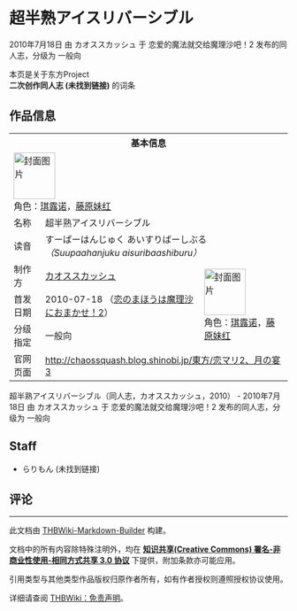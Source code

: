 # 超半熟アイスリバーシブル

<!-- source html: G:\repos\THBWiki-Markdown-Builder\THBWikiMarkdown\Temp\main\5\53\ns0%3A%E8%B6%85%E5%8D%8A%E7%86%9F%E3%82%A2%E3%82%A4%E3%82%B9%E3%83%AA%E3%83%90%E3%83%BC%E3%82%B7%E3%83%96%E3%83%AB.html -->

2010年7月18日 由 カオススカッシュ 于 恋爱的魔法就交给魔理沙吧！2 发布的同人志，分级为 一般向

本页是关于东方Project  
 **二次创作同人志 (未找到链接)** 的词条

## 作品信息

<table><tbody><tr><th colspan="3">基本信息</th></tr><tr><td class="cover-artwork-mobile" colspan="2"><a href="./文件-超半熟アイスリバーシブル封面.png.md" class="image" title="封面图片"><img alt="封面图片" src="https://upload.thwiki.cc/thumb/5/5d/%E8%B6%85%E5%8D%8A%E7%86%9F%E3%82%A2%E3%82%A4%E3%82%B9%E3%83%AA%E3%83%90%E3%83%BC%E3%82%B7%E3%83%96%E3%83%AB%E5%B0%81%E9%9D%A2.png/75px-%E8%B6%85%E5%8D%8A%E7%86%9F%E3%82%A2%E3%82%A4%E3%82%B9%E3%83%AA%E3%83%90%E3%83%BC%E3%82%B7%E3%83%96%E3%83%AB%E5%B0%81%E9%9D%A2.png" decoding="async" loading="lazy" width="75" height="84" srcset="https://upload.thwiki.cc/thumb/5/5d/%E8%B6%85%E5%8D%8A%E7%86%9F%E3%82%A2%E3%82%A4%E3%82%B9%E3%83%AA%E3%83%90%E3%83%BC%E3%82%B7%E3%83%96%E3%83%AB%E5%B0%81%E9%9D%A2.png/113px-%E8%B6%85%E5%8D%8A%E7%86%9F%E3%82%A2%E3%82%A4%E3%82%B9%E3%83%AA%E3%83%90%E3%83%BC%E3%82%B7%E3%83%96%E3%83%AB%E5%B0%81%E9%9D%A2.png 1.5x, https://upload.thwiki.cc/thumb/5/5d/%E8%B6%85%E5%8D%8A%E7%86%9F%E3%82%A2%E3%82%A4%E3%82%B9%E3%83%AA%E3%83%90%E3%83%BC%E3%82%B7%E3%83%96%E3%83%AB%E5%B0%81%E9%9D%A2.png/151px-%E8%B6%85%E5%8D%8A%E7%86%9F%E3%82%A2%E3%82%A4%E3%82%B9%E3%83%AA%E3%83%90%E3%83%BC%E3%82%B7%E3%83%96%E3%83%AB%E5%B0%81%E9%9D%A2.png 2x" data-file-width="477" data-file-height="531"></a><div class="cover-char">角色：<a href="./琪露诺.md" title="琪露诺">琪露诺</a>，<a href="./藤原妹红.md" title="藤原妹红">藤原妹红</a></div></td>
</tr><tr><td class="label">名称</td><td colspan="2"> 超半熟アイスリバーシブル </td></tr><tr><td class="label">读音</td><td colspan="2"> すーぱーはんじゅく あいすりばーしぶる <i>（Suupaahanjuku aisuribaashiburu）</i> </td></tr><tr><td class="label">制作方</td><td><a href="./カオススカッシュ.md" title="カオススカッシュ">カオススカッシュ</a></td><td class="cover-artwork" rowspan="3" style="min-width:84px;"><a href="./文件-超半熟アイスリバーシブル封面.png.md" class="image" title="封面图片"><img alt="封面图片" src="https://upload.thwiki.cc/thumb/5/5d/%E8%B6%85%E5%8D%8A%E7%86%9F%E3%82%A2%E3%82%A4%E3%82%B9%E3%83%AA%E3%83%90%E3%83%BC%E3%82%B7%E3%83%96%E3%83%AB%E5%B0%81%E9%9D%A2.png/75px-%E8%B6%85%E5%8D%8A%E7%86%9F%E3%82%A2%E3%82%A4%E3%82%B9%E3%83%AA%E3%83%90%E3%83%BC%E3%82%B7%E3%83%96%E3%83%AB%E5%B0%81%E9%9D%A2.png" decoding="async" loading="lazy" width="75" height="84" srcset="https://upload.thwiki.cc/thumb/5/5d/%E8%B6%85%E5%8D%8A%E7%86%9F%E3%82%A2%E3%82%A4%E3%82%B9%E3%83%AA%E3%83%90%E3%83%BC%E3%82%B7%E3%83%96%E3%83%AB%E5%B0%81%E9%9D%A2.png/113px-%E8%B6%85%E5%8D%8A%E7%86%9F%E3%82%A2%E3%82%A4%E3%82%B9%E3%83%AA%E3%83%90%E3%83%BC%E3%82%B7%E3%83%96%E3%83%AB%E5%B0%81%E9%9D%A2.png 1.5x, https://upload.thwiki.cc/thumb/5/5d/%E8%B6%85%E5%8D%8A%E7%86%9F%E3%82%A2%E3%82%A4%E3%82%B9%E3%83%AA%E3%83%90%E3%83%BC%E3%82%B7%E3%83%96%E3%83%AB%E5%B0%81%E9%9D%A2.png/151px-%E8%B6%85%E5%8D%8A%E7%86%9F%E3%82%A2%E3%82%A4%E3%82%B9%E3%83%AA%E3%83%90%E3%83%BC%E3%82%B7%E3%83%96%E3%83%AB%E5%B0%81%E9%9D%A2.png 2x" data-file-width="477" data-file-height="531"></a><div class="cover-char">角色：<a href="./琪露诺.md" title="琪露诺">琪露诺</a>，<a href="./藤原妹红.md" title="藤原妹红">藤原妹红</a></div></td>
</tr><tr><td class="label">首发日期</td><td>2010-07-18&#160;（<a href="/展会作品列表?e=%E6%81%8B%E7%88%B1%E7%9A%84%E9%AD%94%E6%B3%95%E5%B0%B1%E4%BA%A4%E7%BB%99%E9%AD%94%E7%90%86%E6%B2%99%E5%90%A7%EF%BC%81%232">恋のまほうは魔理沙におまかせ！2</a>）</td></tr><tr><td class="label">分级指定</td><td>一般向</td></tr>
<tr><td class="label">官网页面</td><td colspan="2"><a rel="nofollow" class="external free" href="http://chaossquash.blog.shinobi.jp/東方/恋マリ2、月の宴3">http://chaossquash.blog.shinobi.jp/東方/恋マリ2、月の宴3</a></td></tr></tbody></table>

超半熟アイスリバーシブル（同人志，カオススカッシュ，2010） - 2010年7月18日 由 カオススカッシュ 于 恋爱的魔法就交给魔理沙吧！2 发布的同人志，分级为 一般向

## Staff
- らりもん (未找到链接)


## 评论




---

此文档由 [THBWiki-Markdown-Builder](https://github.com/Delsin-Yu/THBWiki-Markdown-Builder) 构建。

文档中的所有内容除特殊注明外，均在 [**知识共享(Creative Commons) 署名-非商业性使用-相同方式共享 3.0 协议**](https://creativecommons.org/licenses/by-sa/3.0/deed.zh-hans) 下提供，附加条款亦可能应用。

引用类型与其他类型作品版权归原作者所有，如有作者授权则遵照授权协议使用。

详细请查阅 [THBWiki：免责声明](https://thbwiki.cc/THBWiki:%E5%85%8D%E8%B4%A3%E5%A3%B0%E6%98%8E)。

